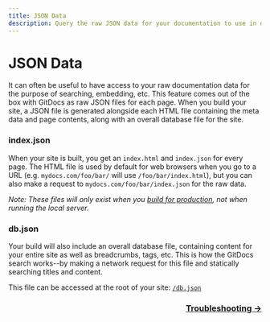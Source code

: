 ```yaml
---
title: JSON Data
description: Query the raw JSON data for your documentation to use in other apps.
---
```

# JSON Data

It can often be useful to have access to your raw documentation data for the purpose of searching, embedding, etc. This feature comes out of the box with GitDocs as raw JSON files for each page. When you build your site, a JSON file is generated alongside each HTML file containing the meta data and page contents, along with an overall database file for the site.

### index.json

When your site is built, you get an `index.html` and `index.json` for every page. The HTML file is used by default for web browsers when you go to a URL (e.g. `mydocs.com/foo/bar/` will use `/foo/bar/index.html`), but you can also make a request to `mydocs.com/foo/bar/index.json` for the raw data.

_Note: These files will only exist when you [build for production](/production-builds), not when running the local server._

### db.json

Your build will also include an overall database file, containing content for your entire site as well as breadcrumbs, tags, etc. This is how the GitDocs search works--by making a network request for this file and statically searching titles and content.

This file can be accessed at the root of your site: <a href="/db.json" target="_blank">`/db.json`</a>

<div align="right">
  <h3><a href="/troubleshooting">Troubleshooting →</a></h3>
</div>
